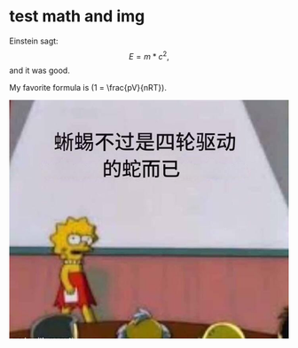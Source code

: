 # test math and img

Einstein sagt:
$$
E = m * c^2,
$$
and it was good.

My favorite formula is \(1 = \frac{pV}{nRT}\).

![some_pic](0.jpg	)
